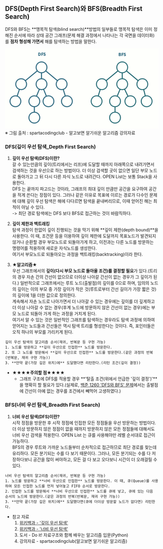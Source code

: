 ## DFS(Depth First Search)와 BFS(Breadth First Search)
DFS와 BFS는 **맹목적 탐색(blind search)**방법의 일부들로 맹목적 탐색은 이미 정해진 순서에 따라 상태 공간 그래프(문제 해결 과정에서 나타나는 각 국면을 데이터화)를 **점차 형성해 가면서** 해를 탐색하는 방법을 말한다.  
  
![DFS와BFS](dfs_bfs.gif)  
※ 그림 출처 : spartacodingclub - 알고보면 알기쉬운 알고리즘 강의자료  
  
### DFS(깊이 우선 탐색_Depth First Search)
1. **깊이 우선 탐색(DFS)이란?**  
갈 수 있는만큼의 깊이(트리에서는 리프)에 도달할 때까지 아래쪽으로 내려가면서 검색하는 것을 우선으로 하는 방법이다. 더 이상 검색할 곳이 없으면 일단 부모 노드로 돌아가고 그 뒤 다시 다른 자식 노드로 내려간다. OPEN List는 보통 Stack을 사용한다.  
DFS 는 끝까지 파고드는 것이라, 그래프의 최대 깊이 만큼만 공간을 요구하여 공간을 적게 쓴다는 장점이 있다. 그러나 같은 이유로 목표에 이르는 경로가 다수인 문제에 대해 깊이 우선 탐색은 해에 다다르면 탐색을 끝내버리므로, 이때 얻어진 해는 최적이 아닐 수 있다.  
-> 최단 경로 탐색에는 DFS 보다 BFS로 접근하는 것이 바람직하다.
  
2. **깊이 제한과 백트래킹**  
탐색 과정이 한없이 깊이 진행되는 것을 막기 위해 **깊이 제한(depth bound)**을 사용한다. 이 때, 조건문 등을 이용하여 깊이 제한에 도달까지 목표노드가 발견되지 않거나 순환할 경우 부모노드로 되돌아가게 하고, 이전과는 다른 노드를 방문하는 명령어를 적용하여 새로운 자식노드를 생성한다.  
여기서 부모노드로 되돌아오는 과정을 백트래킹(backtracking)이라 한다.  
  
3. **★알고리즘★**  
우선 그래프에서의 **깊이(다시 부모 노드로 돌아올 조건)를 결정할 필요**가 있다.(트리의 경우 자손 간의 간선이 없으므로 더이상 나아갈 간선이 없는 경우가 그 깊이가 된다.) 일반적으로 그래프에서는 루트 노드(출발점)의 깊이를 0으로 하며, 임의의 노드의 깊이는 이의 부모 중 가장 깊이가 작은 것(루트로부터 간선 길이가 가장 짧은 것)의 깊이에 1을 더한 값으로 정의한다.  
계속해서 자손 노드로 나아가면서 더 나아갈 수 있는 경우에는 깊이를 더 깊게하고 더 이상 나아갈 수 없는 경우(후계 노드에 방문하지 않은 간선이 없는 경우)에는 부모 노드로 되돌아 가게 하는 과정을 거치게 된다.  
여기서 알 수 있는 것은 일반적인 그래프를 탐색하는 경우라도 탐색 과정에 의하여 얻어지는 노드들과 간선들은 역시 탐색 트리를 형성한다는 것이다. 즉, 포인터들은 오직 하나의 부모를 가리키게 된다.  
```
깊이 우선 탐색의 알고리즘 순서(재귀, 반복문 등 구현 가능)
1. 노드를 방문하고 **깊이 우선으로 인접한** 노드를 방문한다.
2. 또 그 노드를 방문해서 **깊이 우선으로 인접한** 노드를 방문한다.(같은 과정의 반복(반복문, 재귀 구현 가능))
3. **만약 끝(가장 깊은 위치)에** 도달했다면 리턴한다.(리턴 조건(깊이 결정))
```

- **★★★★주의할 점★★★★**
    - 그래프 구조에 DFS를 적용할 경우 **'탈출 조건(위에서 언급한 '깊이 결정')'**을 명확히 할 필요가 있다.(실제로, [백준 1260 'DFS와 BFS' 문제](https://github.com/beadoer1/algorithm/blob/master/20210316/1260.py)에서는 출발점에 간선이 아예 없는 경우를 조건에서 빼먹어 고생하였다.)

  
### BFS(너비 우선 탐색_Breadth First Search)
1. **너비 우선 탐색(DFS)이란?**  
시작 정점을 방문한 후 시작 정점에 인접한 모든 정점들을 우선 방문하는 방법이다. 더 이상 방문하지 않은 정점이 없을 때까지 방문하지 않은 모든 정점들에 대해서도 너비 우선 검색을 적용한다. OPEN List 는 큐를 사용해야만 레벨 순서대로 접근이 가능하다.  
BFS의 경우 루트와 가까운 노드들부터 순차적으로 접근하므로 최단 경로를 찾는데 유리하다. 모든 분기되는 수를 다 보기 때문이다. 그러나, 모든 분기되는 수를 다 저장하다보니 공간을 많이 써야하고, 모든 걸 다 보고 오다보니 시간이 더 오래걸릴 수 있다.  
```
너비 우선 탐색의 알고리즘 순서(재귀, 반복문 등 구현 가능)
1. 노드를 방문하고 **너비 우선으로 인접한** 노드를 방문한다. 이 때, 큐(Queue)를 사용하여 모든 인접한 노드를 먼저 넣어놓고 FIFO 순서로 방문한다.
2. 인접한 노드를 방문해서 **너비 우선으로 인접한** 노드를 큐에 넣고, 큐에 있는 다음 순서의 노드에 방문한다.(같은 과정의 반복(반복문, 재귀 구현 가능))
3. **만약 끝(가장 깊은 위치)에** 도달했다면(큐에 더이상 방문할 노드가 없다면) 리턴한다.
```
  
  
- 참고 자료
    1. [위키백과 - '깊이 우선 탐색'](https://ko.wikipedia.org/wiki/%EA%B9%8A%EC%9D%B4_%EC%9A%B0%EC%84%A0_%ED%83%90%EC%83%89) 
    2. [위키백과 - '너비 우선 탐색'](https://ko.wikipedia.org/wiki/%EA%B9%8A%EC%9D%B4_%EC%9A%B0%EC%84%A0_%ED%83%90%EC%83%89) 
    3. 도서 - Do it! 자료구조와 함께 배우는 알고리즘 입문(Python)
    4. 강의자료 - spartacodingclub(알고보면 알기쉬운 알고리즘)